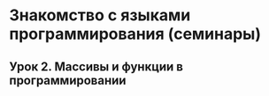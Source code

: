 # Знакомство с языками программирования (семинары)

## Урок 2. Массивы и функции в программировании
